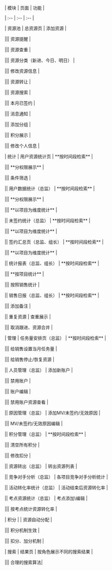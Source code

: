 \| 模块 \| 页面 \| 功能 \|

\| :-- \| :-- \| :-- \|

\| 资源池 \| 总资源页 \| 添加资源 \|

\|\|\| 资源提醒 \|

\|\|\| 资源查重 \|

\|\|\| 资源分类（新进、今日、明日） \|

\|\|\| 修改资源信息 \|

\|\|\| 资源转让 \|

\|\|\| 资源搜索 \|

\|\|\| 本月已签约 \|

\|\|\| 消息通知 \|

\|\|\| 添加分组 \|

\|\|\| 积分展示 \|

\|\|\| 修改个人信息 \|

\| 统计 \| 用户资源统计页 \| \*\*按时间段检索\*\* \|

\|\|\| \*\*分权限展示\*\* \|

\|\|\| 条件筛选 \|

\|\| 用户数据统计（总监） \| \*\*按时间段检索\*\* \|

\|\|\| \*\*分权限展示\*\* \|

\|\|\| \*\*以项目为维度统计\*\* \|

\|\| 未签约统计（总监） \| \*\*按时间段检索\*\* \|

\|\|\| \*\*以项目为维度统计\*\* \|

\|\| 签约汇总页（总监、组长） \| \*\*按时间段检索\*\* \|

\|\|\| \*\*以项目为维度统计\*\* \|

\|\| 统计报表（总监、组长） \| \*\*按时间段检索\*\* \|

\|\|\| \*\*按项目统计\*\*  \|

\|\|\| 按照销售统计  \|

\|\| 销售日报（总监、组长） \| \*\*按时间段检索\*\* \|

\|\|\| 添加备注 \|

\|\| 重复资源 \| 查重展示 \|

\|\|\| 取消跟进、资源合并 \|

\| 管理 \| 任务量安排页（总监） \| \*\*按时间段检索\*\* \|

\|\|\| 给销售设置当月任务量 \|

\|\|\| 给销售停止/恢复资源 \|

\|\| 人员管理（总监） \| 添加新账户 \|

\|\|\| 禁用账户 \|

\|\|\| 账户编辑 \|

\|\|\| 禁用账户资源查看 \|

\|\| 原因管理（总监） \| 添加MV/未签约/无效原因 \|

\|\|\| MV/未签约/无效原因编辑 \|

\|\| 积分管理（总监） \| \*\*按时间段检索\*\* \|

\|\|\| 清空所有积分 \|

\|\|\| 修改扣分 \|

\|\| 资源转出（总监） \| 转出资源列表 \|

\|\| 竞争对手分析（总监） \| 各项目竞争对手分析统计 \|

\|\| 活动转化率统计（总监） \| 活动结束后资源转化率 \|

\|\| 考点资源统计（总监） \| 考点添加\编辑 \|

\|\|\| 按考点统计资源转化率 \|

\| 积分 \| \| 资源自动分配 \|

\|\|\| 积分机制生效 \|

\|\|\| 扣分、加分机制 \|

\| 搜索 \| 结果页 \| 按角色展示不同的搜索结果 \|

\|\|\| 合理的搜索算法\|

